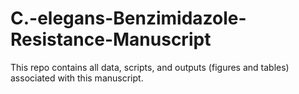 # C.-elegans-Benzimidazole-Resistance-Manuscript
This repo contains all data, scripts, and outputs (figures and tables) associated with this manuscript.
